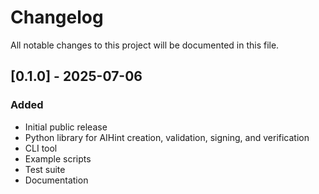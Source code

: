 # Changelog

All notable changes to this project will be documented in this file.

## [0.1.0] - 2025-07-06
### Added
- Initial public release
- Python library for AIHint creation, validation, signing, and verification
- CLI tool
- Example scripts
- Test suite
- Documentation 